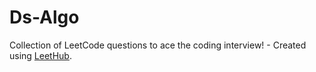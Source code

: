 # Ds-Algo
Collection of LeetCode questions to ace the coding interview! - Created using [LeetHub](https://github.com/QasimWani/LeetHub).
